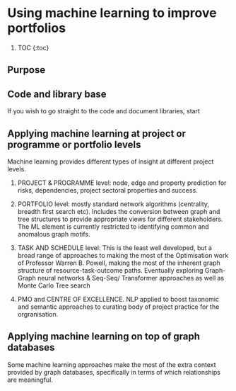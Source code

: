 # Using machine learning to improve portfolios

1. TOC
{:toc}
## Purpose

## Code and library base
If you wish to go straight to the code and document libraries, start [](https://github.com/lawrencerowland/Machine-learning-for-project-portfolios)

## Applying machine learning at project or programme or portfolio levels

Machine learning provides different types of insight at different project levels. 

1. PROJECT & PROGRAMME level: node, edge and property prediction for risks, dependencies, project sectoral properties and success.

1. PORTFOLIO level: mostly standard network algorithms (centrality, breadth first search etc). Includes the conversion between graph and tree structures to provide appropriate views for different stakeholders. The ML element is currently restricted to identifying common and anomalous graph motifs.

1. TASK AND SCHEDULE level: This is the least well developed, but a broad range of approaches to making the most of the Optimisation work of Professor Warren B. Powell, making the most of the inherent graph structure of resource-task-outcome paths. 
Eventually exploring Graph-Graph neural networks & Seq-Seq/ Transformer approaches as well as Monte Carlo Tree search

1. PMO and CENTRE OF EXCELLENCE. NLP applied to boost taxonomic and semantic approaches to curating body of project practice for the orgranisation. 

## Applying machine learning on top of graph databases
Some machine learning approaches make the most of the extra context provided by graph databases, specifically in terms of which relationships are meaningful. 







